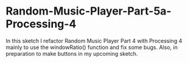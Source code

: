 # Random-Music-Player-Part-5a-Processing-4
In this sketch I refactor Random Music Player Part 4 with Processing 4 mainly to use the windowRatio() function and fix some bugs. Also, in preparation  to make buttons in my upcoming sketch.
